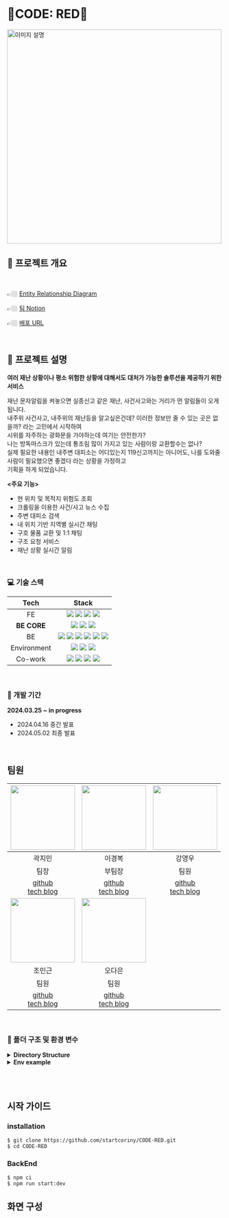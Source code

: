 # 🚨CODE: RED🚨
  <img src="https://github.com/startcoriny/CODE-RED/assets/127919222/18bc54c9-8f35-4c76-90d9-935659c87542" alt="이미지 설명" width="500">                             

<br>

## 📌 프로젝트 개요
<br>

👉🏼 [ Entity Relationship Diagram ](https://drawsql.app/teams/me-662/diagrams/code-red)
<br>

👉🏼 [ 팀 Notion ](https://teamsparta.notion.site/CODE-RED-ad2da40664474ad988c4365951915031)
<br>

👉🏼 [ 배포 URL ](https://coderedbox.com/)

<br>

## 📌 프로젝트 설명

**여러 재난 상황이나 평소 위험한 상황에 대해서도 대처가 가능한 솔루션을 제공하기 위한 서비스**

재난 문자알림을 켜놓으면
실종신고 같은 재난, 사건사고와는 거리가 먼 알림들이 오게 됩니다.<br />
내주위 사건사고, 내주위의 재난등을 알고싶은건데? 이러한 정보만 줄 수 있는 곳은 없을까?
라는 고민에서 시작하여<br />
시위를 자주하는 광화문을 가야하는데 여기는 안전한가?<br />
나는 방독마스크가 있는데 통조림 많이 가지고 있는 사람이랑 교환할수는 없나?<br />
실제 필요한 내용인 내주변 대피소는 어디있는지
119신고까지는 아니어도, 나를 도와줄 사람이 필요했으면 좋겠다 라는 상황을 가정하고 <br />
기획을 하게 되었습니다.

**<주요 기능>**
- 현 위치 및 목적지 위험도 조회
- 크롤링을 이용한 사건/사고 뉴스 수집
- 주변 대피소 검색
- 내 위치 기반 지역별 실시간 채팅
- 구호 물품 교환 및 1:1 채팅
- 구조 요청 서비스
- 재난 상황 실시간 알림

  
<br>

### 💻 기술 스택

|    Tech     |        Stack                                                                                                                                                                                                                                                                                                                                                                                                                 |
| :---------: | :-------------------------------------------------------------------------------------------------------------------------------------------------------------------------------------------------------------------------------------------------------------------------------------------------------------------------------------------------------------------------------------------------------------------------: |
|     FE      |                                                <img src="https://img.shields.io/badge/HTML5-E34F26?style=for-the-badge&logo=HTML5&logoColor=white" /> <img src="https://img.shields.io/badge/CSS3-1572B6?style=for-the-badge&logo=CSS3&logoColor=white" /> <img src="https://img.shields.io/badge/Javascript-F7DF1E?style=for-the-badge&logo=Javascript&logoColor=white" />  <img src="https://img.shields.io/badge/handlebars-E05735?style=for-the-badge&logo=handlebarsdotjs&logoColor=white">                                               |
| **BE CORE** |                                         <img src="https://img.shields.io/badge/Typescript-3178C6?style=for-the-badge&logo=Typescript&logoColor=white" /> <img src="https://img.shields.io/badge/nestjs-E0234E?style=for-the-badge&logo=nestjs&logoColor=white" /> <img src="https://img.shields.io/badge/postgresql-4169E1?style=for-the-badge&logo=postgresql&logoColor=white" />                                          |
|     BE      |                                                                                                         <img src="https://img.shields.io/badge/jest-C21325?style=for-the-badge&logo=jest&logoColor=white" /> <img src="https://img.shields.io/badge/redis-DC382D?style=for-the-badge&logo=redis&logoColor=white" />  <img src="https://img.shields.io/badge/JWT-black?style=for-the-badge&logo=JSON%20web%20tokens"> <img src="https://img.shields.io/badge/NPM-%23CB3837.svg?style=for-the-badge&logo=npm&logoColor=white">  <img src="https://img.shields.io/badge/firebase-%23039BE5.svg?style=for-the-badge&logo=firebase" /> <img src="https://img.shields.io/badge/axios-5A29E4?style=for-the-badge&logo=axios&logoColor=white" />                                                                                                  |
| Environment |                                                                                                   <img src="https://img.shields.io/badge/docker-2496ED?style=for-the-badge&logo=docker&logoColor=white" /> <img src="https://img.shields.io/badge/yaml-%23ffffff.svg?style=for-the-badge&logo=yaml&logoColor=151515" /> <img src="https://img.shields.io/badge/AWS-%23FF9900.svg?style=for-the-badge&logo=amazon-aws&logoColor=white" />                                                                                                   |
|   Co-work   | <img src="https://img.shields.io/badge/Git-F05032?style=for-the-badge&logo=Git&logoColor=white" /> <img src="https://img.shields.io/badge/GitHub-181717?style=for-the-badge&logo=GitHub&logoColor=white" /> <img src="https://img.shields.io/badge/slack-4A154B?style=for-the-badge&logo=slack&logoColor=white" /> <img src="https://img.shields.io/badge/notion-000000?style=for-the-badge&logo=notion&logoColor=white" /> |


<br>

### 🔧 개발 기간

**2024.03.25 ~ in progress**

- 2024.04.16 중간 발표
- 2024.05.02 최종 발표

<br>

## 팀원

|                  <img src="https://avatars.githubusercontent.com/u/127919222?v=4" width="150px">                  |                   <img src="https://avatars.githubusercontent.com/u/86586908?v=4" width="150px">                    |               <img src="https://avatars.githubusercontent.com/u/154207883?v=4" width="150px">                |
| :---------------------------------------------------------------------------------------------------------------: | :-----------------------------------------------------------------------------------------------------------------: | :----------------------------------------------------------------------------------------------------------: |
|                                                      곽지민                                                       |                                                       이경복                                                        |                                                    강영우                                                    |
|                                                       팀장                                                        |                                                       부팀장                                                        |                                                     팀원                                                     |
| <a href="https://github.com/startcoriny">github</a> <br> <a href="https://startcoriny.tistory.com/">tech blog</a> | <a href="https://github.com/boogie-bogie">github</a> <br> <a href="https://velog.io/@boogiegie/posts">tech blog</a> | <a href="https://github.com/young970319">github</a> <br> <a href="https://devkyw.tistory.com/">tech blog</a> |
|                  <img src="https://avatars.githubusercontent.com/u/154427758?v=4" width="150px">                  |                   <img src="https://avatars.githubusercontent.com/u/146878715?v=4" width="150px">                   |                                                                                                              |
|                                                      조민근                                                       |                                                       오다은                                                        |                                                                                                              |
|                                                       팀원                                                        |                                                        팀원                                                         |                                                                                                              |
|    <a href="https://github.com/alsgeun">github</a> <br> <a href="https://blog.naver.com/mgeun97">tech blog</a>    |      <a href="https://github.com/ooheunda">github</a> <br> <a href="https://ooheunda.github.io/">tech blog</a>      |                                                                                                              |


<br>

### 📁 폴더 구조 및 환경 변수

<details>
  <summary><b>Directory Structure</b></summary>

```bash
.
├─public
│      helperLocation.js
│      location.js
│
├─redis
├─src
│  │  app.module.ts
│  │  main.ts
│  │
│  ├─auth
│  │  │  auth.controller.spec.ts
│  │  │  auth.module.ts
│  │  │  auth.service.spec.ts
│  │  │  auth.service.ts
│  │  │
│  │  └─guard
│  │          jwt-auth.guard.ts
│  │          jwt.guard.ts
│  │          jwt.strategy.ts
│  │
│  ├─aws
│  │      aws.module.ts
│  │      aws.service.spec.ts
│  │      aws.service.ts
│  │
│  ├─common
│  │  │  common.module.ts
│  │  │
│  │  ├─config
│  │  │      env.config.ts
│  │  │
│  │  ├─decorator
│  │  │      user.decorator.ts
│  │  │
│  │  ├─entities
│  │  │      base-model.entity.ts
│  │  │      disaster-data.entity.ts
│  │  │      emergency-data.entity.ts
│  │  │      follows.entity.ts
│  │  │      notification-messages.entity.ts
│  │  │      posts.entity.ts
│  │  │      scores.entity.ts
│  │  │      shelters.entity.ts
│  │  │      users.entity.ts
│  │  │
│  │  └─types
│  │          disaster-alert-level.type.ts
│  │          disaster-large-category.type.ts
│  │          disaster-small-category.type.ts
│  │          emergency-alert-level.type.ts
│  │          emergency-large-category.type.ts
│  │          emergency-small-category.type.ts
│  │          notification-messages-category.type.ts
│  │          post-status.type.ts
│  │          user-role.type.ts
│  │
│  ├─crawling
│  │      crawling.module.ts
│  │      news-crawling.service.ts
│  │
│  ├─main
│  ├─mayday
│  │  │  mayday.controller.spec.ts
│  │  │  mayday.controller.ts
│  │  │  mayday.module.ts
│  │  │  mayday.service.spec.ts
│  │  │  mayday.service.ts
│  │  │
│  │  ├─dto
│  │  │      create-mayday.dto.ts
│  │  │      location.dto.ts
│  │  │      update-mayday.dto.ts
│  │  │
│  │  └─entities
│  │          location.entity.ts
│  │          mayday-records.entity.ts
│  │
│  ├─news
│  │  │  news.controller.spec.ts
│  │  │  news.controller.ts
│  │  │  news.module.ts
│  │  │  news.service.spec.ts
│  │  │  news.service.ts
│  │  │
│  │  └─entities
│  │          news.entity.ts
│  │
│  ├─posts
│  │  │  posts.controller.spec.ts
│  │  │  posts.controller.ts
│  │  │  posts.module.ts
│  │  │  posts.service.spec.ts
│  │  │  posts.service.ts
│  │  │
│  │  └─dto
│  │          create-post.dto.ts
│  │          find-post-query.dto.ts
│  │
│  ├─shelters
│  │  │  shelters.controller.spec.ts
│  │  │  shelters.controller.ts
│  │  │  shelters.module.ts
│  │  │  shelters.service.spec.ts
│  │  │  shelters.service.ts
│  │  │
│  │  └─shelters-map
│  │          shelters-map-style.css
│  │          shelters-map.html
│  │
│  ├─users
│  │  │  users.controller.spec.ts
│  │  │  users.controller.ts
│  │  │  users.module.ts
│  │  │  users.service.spec.ts
│  │  │  users.service.ts
│  │  │
│  │  └─dto
│  │          create-user.dto.ts
│  │          login.dto.ts
│  │          update-user.dto.ts
│  │
│  └─utils
│          utils.module.ts
│          utils.service.spec.ts
│          utils.service.ts
│
├─test
│      app.e2e-spec.ts
│      jest-e2e.json
│
└─views
    │  discripthandlebars.txt
    │
    ├─layouts
    │      main.handlebars
    │
    ├─main
    │      index.handlebars
    │
    └─partials
            footer.handlebars
            header.handlebars

```
</details>
<details>
  <summary><b>Env example</b></summary>

```bash

#Redis
REDIS_HOST
REDIS_DM_HOST
REDIS_PORT
REDIS_DM_PORT
REDIS_PASSWORD

# JWT
JWT_SECRET_KEY

# bcrypt
PASSWORD_SALT_ROUNDS

# Database_postgreSQL
DB_HOST
DB_PORT
DB_USERNAME
DB_PASSWORD
DB_NAME
DB_SYNC


# AWS S3 
AWS_REGION
AWS_S3_ACCESS_KEY_ID
AWS_S3_SECRET_ACCESS_KEY
AWS_S3_BUCKET_NAME

# API KEY
SHELTER_API
REAL_TIME_DATA_API

# 역지오코딩 API KEY
KAKAO_MAP_REST_API_KEY
KAKAO_REST_API_KEY

# 공공데이터 재난문자 현황 API
DISASTER_API_KEY
API_ENDPOINT

# 카카오로그인
KAKAO_LOGIN_REST_API_KEY

# 알림 허용 권한 요청시 필요한 키
# 1. vapidKey
VAPID_PUBLIC_KEY

# 2. Firebase config
FIREBASE_API_KEY
FIREBASE_AUTH_DOMAIN
FIREBASE_PROJECT_ID
FIREBASE_STORAGEBUCKET
FIREBASE_MESSAGING_SENDER_ID
FIREBASE_APP_ID
FIREBASE_MEASUREMENT_ID

# Firebase config
FIREBASE_TYPE
FIREBASE_PROJECT_ID
FIREBASE_PRIVATE_KEY_ID
FIREBASE_PRIVATE_KEY
FIREBASE_CLIENT_EMAIL
FIREBASE_CLIENT_ID
FIREBASE_AUTH_URI
FIREBASE_TOKEN_URI
FIREBASE_AUTH_PROVIDER_X509_CERT_URL
FIREBASE_CLIENT_X509_CERT_URL
GCM_KEY
SUBJECT
VAPID_PRIVATE_KEY

# Notification push and click move url
BASIC_URL
HOST

```
</details>

<br><br>

## 시작 가이드

### installation
```
$ git clone https://github.com/startcoriny/CODE-RED.git
$ cd CODE-RED
```

### BackEnd
```
$ npm ci
$ npm run start:dev
```

## 화면 구성

